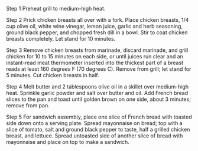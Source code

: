 Step 1
Preheat grill to medium-high heat.

Step 2
Prick chicken breasts all over with a fork. Place chicken breasts, 1/4 cup olive oil, white wine vinegar, lemon juice, garlic and herb seasoning, ground black pepper, and chopped fresh dill in a bowl. Stir to coat chicken breasts completely. Let stand for 10 minutes.

Step 3
Remove chicken breasts from marinade, discard marinade, and grill chicken for 10 to 15 minutes on each side, or until juices run clear and an instant-read meat thermometer inserted into the thickest part of a breast reads at least 160 degrees F (70 degrees C). Remove from grill; let stand for 5 minutes. Cut chicken breasts in half.

Step 4
Melt butter and 2 tablespoons olive oil in a skillet over medium-high heat. Sprinkle garlic powder and salt over butter and oil. Add French bread slices to the pan and toast until golden brown on one side, about 3 minutes; remove from pan.

Step 5
For sandwich assembly, place one slice of French bread with toasted side down onto a serving plate. Spread mayonnaise on bread; top with a slice of tomato, salt and ground black pepper to taste, half a grilled chicken breast, and lettuce. Spread untoasted side of another slice of bread with mayonnaise and place on top to make a sandwich.